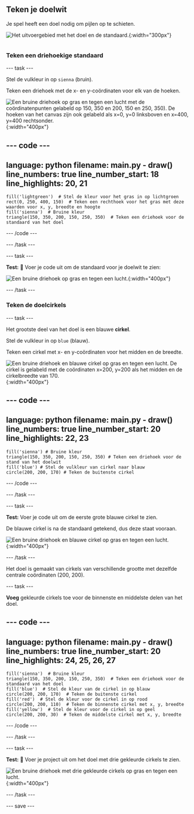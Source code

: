 ## Teken je doelwit

<div style="display: flex; flex-wrap: wrap">
<div style="flex-basis: 200px; flex-grow: 1; margin-right: 15px;">
Je spel heeft een doel nodig om pijlen op te schieten.
</div>
<div>

![Het uitvoergebied met het doel en de standaard.](images/three-circles.png){:width="300px"}

</div>
</div>

### Teken een driehoekige standaard

--- task ---

Stel de vulkleur in op `sienna` (bruin).

Teken een driehoek met de x- en y-coördinaten voor elk van de hoeken.

![Een bruine driehoek op gras en tegen een lucht met de coördinatenpunten gelabeld op 150, 350 en 200, 150 en 250, 350). De hoeken van het canvas zijn ook gelabeld als x=0, y=0 linksboven en x=400, y=400 rechtsonder.](images/stand_coords.png){:width="400px"}

--- code ---
---
language: python filename: main.py - draw() line_numbers: true line_number_start: 18
line_highlights: 20, 21
---

    fill('lightgreen')  # Stel de kleur voor het gras in op lichtgroen
    rect(0, 250, 400, 150)  # Teken een rechthoek voor het gras met deze waarden voor x, y, breedte en hoogte
    fill('sienna')  # Bruine kleur
    triangle(150, 350, 200, 150, 250, 350)  # Teken een driehoek voor de standaard van het doel

--- /code ---

--- /task ---

--- task ---

**Test:** 🔄 Voer je code uit om de standaard voor je doelwit te zien:

![Een bruine driehoek op gras en tegen een lucht.](images/target-stand.png){:width="400px"}

--- /task ---

### Teken de doelcirkels

--- task ---

Het grootste deel van het doel is een blauwe **cirkel**.

Stel de vulkleur in op `blue` (blauw).

Teken een cirkel met x- en y-coördinaten voor het midden en de breedte.

![Een bruine driehoek en blauwe cirkel op gras en tegen een lucht. De cirkel is gelabeld met de coördinaten x=200, y=200 als het midden en de cirkelbreedte van 170.](images/circle-coords.png){:width="400px"}

--- code ---
---
language: python filename: main.py - draw() line_numbers: true line_number_start: 20
line_highlights: 22, 23
---

    fill('sienna') # Bruine kleur
    triangle(150, 350, 200, 150, 250, 350) # Teken een driehoek voor de stand van het doelwit 
    fill('blue') # Stel de vulkleur van cirkel naar blauw
    circle(200, 200, 170) # Teken de buitenste cirkel

--- /code ---

--- /task ---

--- task ---

**Test:** Voer je code uit om de eerste grote blauwe cirkel te zien.

De blauwe cirkel is na de standaard getekend, dus deze staat vooraan.

![Een bruine driehoek en blauwe cirkel op gras en tegen een lucht.](images/blue-circle.png){:width="400px"}

--- /task ---

Het doel is gemaakt van cirkels van verschillende grootte met dezelfde centrale coördinaten (200, 200).

--- task ---

**Voeg** gekleurde cirkels toe voor de binnenste en middelste delen van het doel.

--- code ---
---
language: python filename: main.py - draw() line_numbers: true line_number_start: 20
line_highlights: 24, 25, 26, 27
---

    fill('sienna')  # Bruine kleur
    triangle(150, 350, 200, 150, 250, 350)  # Teken een driehoek voor de standaard van het doel
    fill('blue')  # Stel de kleur van de cirkel in op blauw
    circle(200, 200, 170)  # Teken de buitenste cirkel
    fill('red')  # Stel de kleur voor de cirkel in op rood
    circle(200, 200, 110)  # Teken de binnenste cirkel met x, y, breedte
    fill('yellow')  # Stel de kleur voor de cirkel in op geel  
    circle(200, 200, 30)  # Teken de middelste cirkel met x, y, breedte

--- /code ---

--- /task ---

--- task ---

**Test:** 🔄 Voer je project uit om het doel met drie gekleurde cirkels te zien.

![Een bruine driehoek met drie gekleurde cirkels op gras en tegen een lucht.](images/three-circles.png){:width="400px"}

--- /task ---

--- save ---
